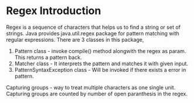 # Regex Introduction

Regex is a sequence of characters that helps us to find a string or set of strings. Java provides java.util.regex package for pattern matching with regular expressions.
There are 3 classes in this package,

1. Pattern class - invoke compile() method alongwith the regex as param. This returns a pattern back.
2. Matcher class - It interprets the pattern and matches it with given input.
3. PatternSyntaxException class - Will be invoked if there exists a error in pattern.

Capturing groups - 
way to treat multiple characters as one single unit. Capturing groups are counted by number of open paranthesis
in the regex.


